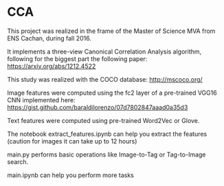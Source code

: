 # CCA

This project was realized in the frame of the Master of Science MVA from ENS Cachan, during fall 2016.

It implements a three-view Canonical Correlation Analysis algorithm, following for the biggest part the following paper: https://arxiv.org/abs/1212.4522

This study was realized with the COCO database: http://mscoco.org/

Image features were computed using the fc2 layer of a pre-trained VGG16 CNN implemented here: https://gist.github.com/baraldilorenzo/07d7802847aaad0a35d3

Text features were computed using pre-trained Word2Vec or Glove.

The notebook extract_features.ipynb can help you extract the features (caution for images it can take up to 12 hours)

main.py performs basic operations like Image-to-Tag or Tag-to-Image search.

main.ipynb can help you perform more tasks
